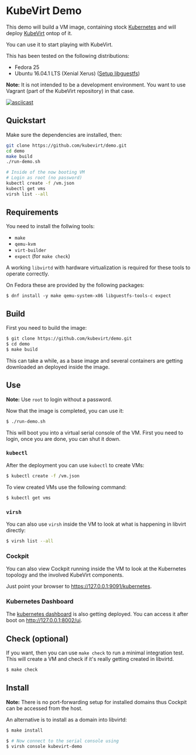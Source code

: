 # KubeVirt Demo

This demo will build a VM image, containing stock [Kubernetes](https://kubernetes.io)
and will deploy [KubeVirt](https://www.kubevirt.io) ontop of it.

You can use it to start playing with KubeVirt.

This has been tested on the following distributions:

- Fedora 25
- Ubuntu 16.04.1 LTS (Xenial Xerus) ([Setup libguestfs](http://libguestfs.org/guestfs-faq.1.html#downloading-installing-compiling-libguestfs))

**Note:** It is not intended to be a development environment. You want
to use Vagrant (part of the KubeVirt repository) in that case.

[![asciicast](https://asciinema.org/a/98980.png)](https://asciinema.org/a/98980)


## Quickstart

Make sure the dependencies are installed, then:

```bash
git clone https://github.com/kubevirt/demo.git
cd demo
make build
./run-demo.sh

# Inside of the now booting VM
# Login as root (no password)
kubectl create -f /vm.json
kubectl get vms
virsh list --all
```


## Requirements

You need to install the follwing tools:

- `make`
- `qemu-kvm`
- `virt-builder`
- `expect` (for `make check`)

A working `libvirtd` with hardware virtualization is required for
these tools to operate correctly.

On Fedora these are provided by the following packages:

```
$ dnf install -y make qemu-system-x86 libguestfs-tools-c expect
```


## Build

First you need to build the image:

```bash
$ git clone https://github.com/kubevirt/demo.git
$ cd demo
$ make build
```

This can take a while, as a base image and several containers are getting
downloaded an deployed inside the image.


## Use

**Note:** Use `root` to login without a password.

Now that the image is completed, you can use it:

```bash
$ ./run-demo.sh
```

This will boot you into a virtual serial console of the VM.
First you need to login, once you are done, you can shut it down.

### `kubectl`

After the deployment you can use `kubectl` to create VMs:

```bash
$ kubectl create -f /vm.json
```

To view created VMs use the following command:

```bash
$ kubectl get vms
```

### `virsh`

You can also use `virsh` inside the VM to look at what is
happening in libvirt directly:

```bash
$ virsh list --all
```

### Cockpit

You can also view Cockpit running inside the VM to look at the
Kubernetes topology and the involved KubeVirt components.

Just point your browser to <https://127.0.0.1:9091/kubernetes>.


### Kubernetes Dashboard

The [kubernetes dashboard](https://github.com/kubernetes/dashboard/) is also getting deployed.
You can access it after boot on <http://127.0.0.1:8002/ui>.


## Check (optional)

If you want, then you can use `make check` to run a minimal integration test.
This will create a VM and check if it's really getting created in libvirtd.

```bash
$ make check
```


## Install

**Note:** There is no port-forwarding setup for installed domains
thus Cockpit can be accessed from the host.

An alternative is to install as a domain into libvirtd:

```bash
$ make install

$ # Now connect to the serial console using
$ virsh console kubevirt-demo
```


